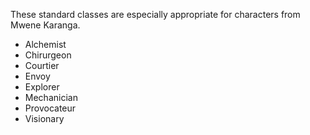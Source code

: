 These standard classes are especially appropriate for characters from Mwene Karanga.

  - Alchemist
  - Chirurgeon
  - Courtier
  - Envoy
  - Explorer
  - Mechanician
  - Provocateur
  - Visionary

